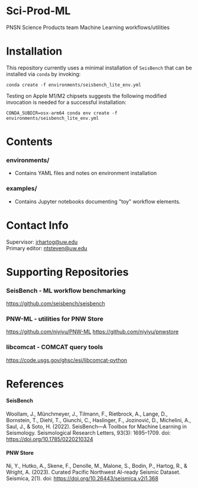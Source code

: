 # Sci-Prod-ML
PNSN Science Products team Machine Learning workflows/utilities

# Installation
This repository currently uses a minimal installation of `SeisBench` that can be installed via `conda` by invoking: 

`conda create -f environments/seisbench_lite_env.yml`  

Testing on Apple M1/M2 chipsets suggests the following modified invocation is needed for a successful installation:  

`CONDA_SUBDIR=osx-arm64 conda env create -f environments/seisbench_lite_env.yml`

# Contents
### environments/
 - Contains YAML files and notes on environment installation

### examples/
 - Contains Jupyter notebooks documenting "toy" workflow elements.

# Contact Info
Supervisor: jrhartog@uw.edu  
Primary editor: ntsteven@uw.edu  

# Supporting Repositories
### SeisBench  - ML workflow benchmarking
https://github.com/seisbench/seisbench
### PNW-ML - utilities for PNW Store
https://github.com/niyiyu/PNW-ML
https://github.com/niyiyu/pnwstore
### libcomcat - COMCAT query tools
https://code.usgs.gov/ghsc/esi/libcomcat-python  

# References
#### SeisBench
Woollam, J., Münchmeyer, J., Tilmann, F., Rietbrock, A., Lange, D., Bornstein, T., Diehl, T.,
    Giunchi, C., Haslinger, F., Jozinović, D., Michelini, A., Saul, J., & Soto, H. (2022).
    SeisBench—A Toolbox for Machine Learning in Seismology. Seismological Research Letters,
    93(3): 1695–1709. doi: https://doi.org/10.1785/0220210324

#### PNW Store
Ni, Y., Hutko, A., Skene, F., Denolle, M., Malone, S., Bodin, P., Hartog, R., & Wright, A. 
    (2023). Curated Pacific Northwest AI-ready Seismic Dataset. Seismica, 2(1). 
    doi: https://doi.org/10.26443/seismica.v2i1.368